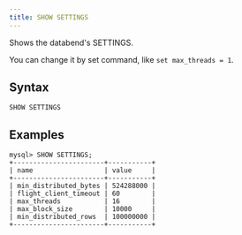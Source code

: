 ```yaml
---
title: SHOW SETTINGS
---
```


Shows the databend's SETTINGS.

You can change it by set command, like `set max_threads = 1`.

## Syntax

```
SHOW SETTINGS
```

## Examples

```
mysql> SHOW SETTINGS;
+-----------------------+-----------+
| name                  | value     |
+-----------------------+-----------+
| min_distributed_bytes | 524288000 |
| flight_client_timeout | 60        |
| max_threads           | 16        |
| max_block_size        | 10000     |
| min_distributed_rows  | 100000000 |
+-----------------------+-----------+
```
